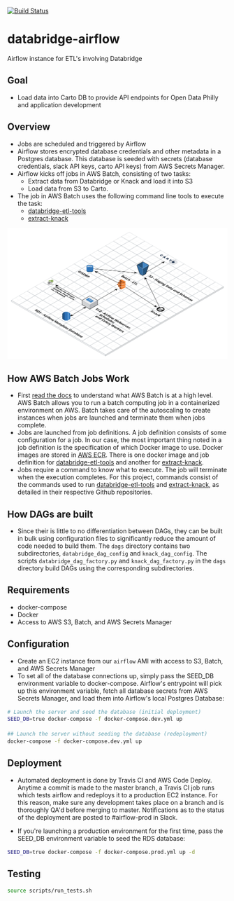 [![Build Status](https://travis-ci.com/CityOfPhiladelphia/databridge-airflow.svg?branch=master)](https://travis-ci.com/CityOfPhiladelphia/databridge-airflow)

# databridge-airflow
Airflow instance for ETL's involving Databridge

## Goal
- Load data into Carto DB to provide API endpoints for Open Data Philly and application development

## Overview
- Jobs are scheduled and triggered by Airflow
- Airflow stores encrypted database credentials and other metadata in a Postgres database. This database is seeded with secrets (database credentials, slack API keys, carto API keys) from AWS Secrets Manager.
- Airflow kicks off jobs in AWS Batch, consisting of two tasks:
    - Extract data from Databridge or Knack and load it into S3 
    - Load data from S3 to Carto.
- The job in AWS Batch uses the following command line tools to execute the task:
    - [databridge-etl-tools](https://github.com/CityOfPhiladelphia/databridge-etl-tools)
    - [extract-knack](https://github.com/CityOfPhiladelphia/extract-knack)

![airflow-layout](assets/Airflow.png)

## How AWS Batch Jobs Work
- First [read the docs](https://docs.aws.amazon.com/batch/latest/userguide/what-is-batch.html) to understand what AWS Batch is at a high level. AWS Batch allows you to run a batch computing job in a containerized environment on AWS. Batch takes care of the autoscaling to create instances when jobs are launched and terminate them when jobs complete.
- Jobs are launched from job definitions. A job definition consists of some configuration for a job. In our case, the most important thing noted in a job definition is the specification of which Docker image to use. Docker images are stored in [AWS ECR](https://aws.amazon.com/ecr/). There is one docker image and job definition for [databridge-etl-tools](https://github.com/CityOfPhiladelphia/databridge-etl-tools) and another for [extract-knack](https://github.com/CityOfPhiladelphia/extract-knack).
- Jobs require a command to know what to execute. The job will terminate when the execution completes. For this project, commands consist of the commands used to run [databridge-etl-tools](https://github.com/CityOfPhiladelphia/databridge-etl-tools) and [extract-knack](https://github.com/CityOfPhiladelphia/extract-knack), as detailed in their respective Github repositories.

## How DAGs are built
- Since their is little to no differentiation between DAGs, they can be built in bulk using configuration files to significantly reduce the amount of code needed to build them. The `dags` directory contains two subdirectories, `databridge_dag_config` and `knack_dag_config`. The scripts `databridge_dag_factory.py` and `knack_dag_factory.py` in the `dags` directory build DAGs using the corresponding subdirectories.

## Requirements
- docker-compose
- Docker
- Access to AWS S3, Batch, and AWS Secrets Manager

## Configuration
- Create an EC2 instance from our `airflow` AMI with access to S3, Batch, and AWS Secrets Manager
- To set all of the database connections up, simply pass the SEED_DB environment variable to docker-compose. Airflow's entrypoint will pick up this environment variable, fetch all database secrets from AWS Secrets Manager, and load them into Airflow's local Postgres Database: 
```bash
# Launch the server and seed the database (initial deployment)
SEED_DB=true docker-compose -f docker-compose.dev.yml up

## Launch the server without seeding the database (redeployment)
docker-compose -f docker-compose.dev.yml up
```

## Deployment
- Automated deployment is done by Travis CI and AWS Code Deploy. Anytime a commit is made to the master branch, a Travis CI job runs which tests airflow and redeploys it to a production EC2 instance. For this reason, make sure any development takes place on a branch and is thoroughly QA'd before merging to master. Notifications as to the status of the deployment are posted to #airflow-prod in Slack.

- If you're launching a production environment for the first time, pass the SEED_DB environment variable to seed the RDS database:
```bash
SEED_DB=true docker-compose -f docker-compose.prod.yml up -d
```

## Testing
```bash
source scripts/run_tests.sh
```